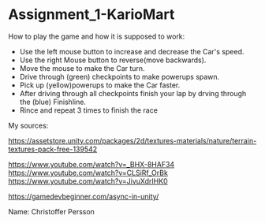 # Assignment_1-KarioMart

How to play the game and how it is supposed to work:

- Use the left mouse button to increase and decrease the Car's speed.
- Use the right Mouse button to reverse(move backwards).
- Move the mouse to make the Car turn.
- Drive through (green) checkpoints to make powerups spawn.
- Pick up (yellow)powerups to make the Car faster.
- After driving through all checkpoints finish your lap by drving through the (blue) Finishline.
- Rince and repeat 3 times to finish the race

My sources:

https://assetstore.unity.com/packages/2d/textures-materials/nature/terrain-textures-pack-free-139542 

https://www.youtube.com/watch?v=_BHX-8HAF34
https://www.youtube.com/watch?v=CLSiRf_OrBk
https://www.youtube.com/watch?v=JivuXdrIHK0

https://gamedevbeginner.com/async-in-unity/

Name: Christoffer Persson